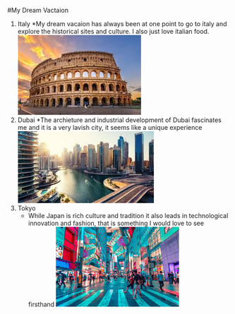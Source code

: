 #My Dream Vactaion

1. Italy 
    *My dream vacaion has always been at one point to go to italy and explore the historical sites and culture. I also just love italian food.
![Picture of Italy](italy.jpeg)
2. Dubai 
    *The archieture and industrial development of Dubai fascinates me and it is a very lavish city, it seems like a unique experience
![Picture of Dubai](dubai.jpeg)
3. Tokyo 
    * While Japan is rich culture and tradition it also leads in technological innovation and fashion, that is something I would love to see firsthand
![Picture of Tokyo](tokyo.jpeg)